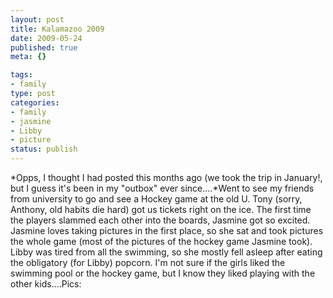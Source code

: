 ```yaml
--- 
layout: post
title: Kalamazoo 2009
date: 2009-05-24
published: true
meta: {}

tags: 
- family
type: post
categories: 
- family
- jasmine
- Libby
- picture
status: publish
---
```

*Opps, I thought I had posted this months ago (we took the trip in January!, but I guess it's been in my "outbox" ever since....*Went to see my friends from university to go and see a Hockey game at the old U.  Tony (sorry, Anthony, old habits die hard) got us tickets right on the ice.  The first time the players slammed each other into the boards, Jasmine got so excited.  Jasmine loves taking pictures in the first place, so she sat and took pictures the whole game (most of the pictures of the hockey game Jasmine took).  Libby was tired from all the swimming, so she mostly fell asleep after eating the obligatory (for Libby) popcorn.  I'm not sure if the girls liked the swimming pool or the hockey game, but I know they liked playing with the other kids....Pics:
